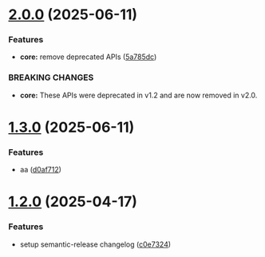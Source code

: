 # [2.0.0](https://github.com/ardaadalar-b/semantic-ci/compare/v1.3.0...v2.0.0) (2025-06-11)


### Features

* **core:** remove deprecated APIs   ([5a785dc](https://github.com/ardaadalar-b/semantic-ci/commit/5a785dc3060f336451d57e8d7c7354ce90946099))


### BREAKING CHANGES

* **core:** These APIs were deprecated in v1.2 and are now removed in v2.0.

# [1.3.0](https://github.com/ardaadalar-b/semantic-ci/compare/v1.2.0...v1.3.0) (2025-06-11)


### Features

* aa ([d0af712](https://github.com/ardaadalar-b/semantic-ci/commit/d0af71213a57b89ce5fa093b7c9d8b5f7e3d74ee))

# [1.2.0](https://github.com/ardaadalar-b/semantic-ci/compare/v1.1.1...v1.2.0) (2025-04-17)


### Features

* setup semantic-release changelog ([c0e7324](https://github.com/ardaadalar-b/semantic-ci/commit/c0e73247d6e0ebd0fadf87ab964e5bd061142e4b))
